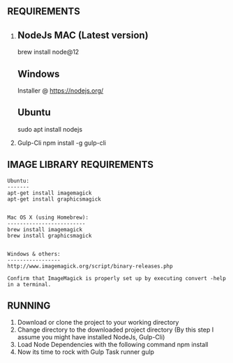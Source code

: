 REQUIREMENTS
------------

1. NodeJs 
    MAC (Latest version)
    ------
    brew install node@12 

    Windows
    -------
    Installer @ https://nodejs.org/

    Ubuntu
    ------
    sudo apt install nodejs

2. Gulp-Cli
    npm install -g gulp-cli

IMAGE LIBRARY REQUIREMENTS
--------------------------
    Ubuntu:
    -------
    apt-get install imagemagick
    apt-get install graphicsmagick


    Mac OS X (using Homebrew):
    -------------------------
    brew install imagemagick
    brew install graphicsmagick


    Windows & others:
    -----------------
    http://www.imagemagick.org/script/binary-releases.php

    Confirm that ImageMagick is properly set up by executing convert -help in a terminal.

RUNNING
--------
1. Download or clone the project to your working directory
2. Change directory to the downloaded project directory (By this step I assume you might have installed NodeJs, Gulp-Cli)
3. Load Node Dependencies with the following command
   npm install
4. Now its time to rock with Gulp Task runner
    gulp